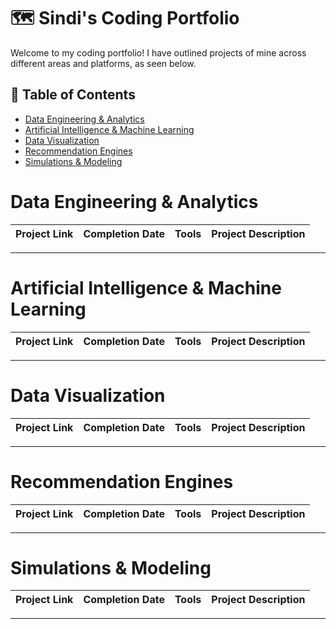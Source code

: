 # :world_map: Sindi's Coding Portfolio
Welcome to my coding portfolio! I have outlined projects of mine across different areas and platforms, as seen below.


## :open_book: Table of Contents
- [Data Engineering & Analytics](#data-engineering-analytics)
- [Artificial Intelligence & Machine Learning](#AI-ML)
- [Data Visualization](#data-visualization)
- [Recommendation Engines](#rec-engines)
- [Simulations & Modeling](#simulations-modeling)

# Data Engineering & Analytics

| Project Link | Completion Date | Tools | Project Description | 
|---|---|---|---|

***

# Artificial Intelligence & Machine Learning

| Project Link | Completion Date | Tools | Project Description | 
|---|---|---|---|

***

# Data Visualization

| Project Link | Completion Date | Tools | Project Description | 
|---|---|---|---|

***

# Recommendation Engines

| Project Link | Completion Date | Tools | Project Description | 
|---|---|---|---|

***

# Simulations & Modeling

| Project Link | Completion Date | Tools | Project Description | 
|---|---|---|---|

***



